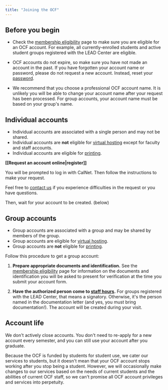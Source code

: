 ```yaml
---
title: "Joining the OCF"
---
```


## Before you begin

- Check the [membership eligibility](/docs/membership/eligibility) page to make
  sure you are eligible for an OCF account. For example, all currently-enrolled
  students and active student groups registered with the LEAD Center are
  eligible.

- OCF accounts do not expire, so make sure you have not made an account in the
  past. If you have forgotten your account name or password, please do not
  request a new account. Instead, reset your [password](/docs/services/account).

- We recommend that you choose a professional OCF account name. It is unlikely
  you will be able to change your account name after your request has been
  processed. For group accounts, your account name must be based on your
  group's name.

## Individual accounts

- Individual accounts are associated with a single person and may not be
  shared.
- Individual accounts are **not** eligible for [virtual hosting](/docs/services/vhost) except for faculty and staff accounts.
- Individual accounts are eligible for [printing](/docs/services/lab/printing).

**[[Request an account online|register]]**

You will be prompted to log in with CalNet. Then follow the instructions to
make your request.

Feel free to [contact us](/docs/contact) if you experience difficulties in the
request or you have questions.

Then, wait for your account to be created. (below)

## Group accounts

- Group accounts are associated with a group and may be shared by members of
  the group.
- Group accounts are eligible for [virtual hosting](/docs/services/vhost).
- Group accounts are **not** eligible for [printing](/docs/services/lab/printing).

Follow this procedure to get a group account:

1. **Prepare appropriate documents and identification.** See the [membership eligibility](/docs/membership/eligibility) page for information on the
   documents and identification you will be asked to present for verification
   at the time you submit your account form.

2. **Have the authorized person come to [staff hours](/staff-hours).** For
   groups registered with the LEAD Center, that means a signatory. Otherwise,
   it's the person named in the documentation letter (and yes, you must bring
   documentation!). The account will be created during your visit.

## Account life

We don't actively close accounts. You don't need to re-apply for a new account
every semester, and you can still use your account after you graduate.

Because the OCF is funded by students for student use, we cater our services to
students, but it doesn't mean that your OCF account stops working after you
stop being a student. However, we will occasionally make changes to our
services based on the needs of current students and the abilities of current
OCF staff, so we can't promise all OCF account privileges and services into
perpetuity.
